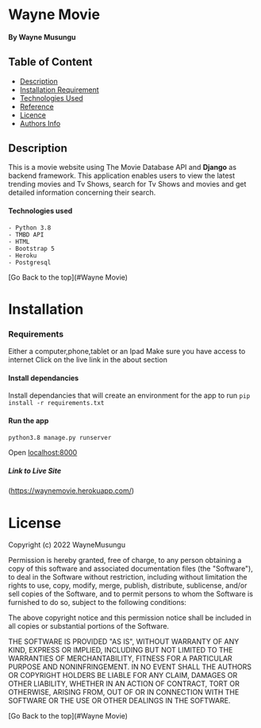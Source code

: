 # Wayne Movie

#### By Wayne Musungu 

## Table of Content

- [Description](#Description)
- [Installation Requirement](#Installation)
- [Technologies Used](#Technologies-Used)
- [Reference](#Reference)
- [Licence](#LICENSE)
- [Authors Info](#Author-Info)

## Description 

This is a movie website using The Movie Database API and **Django** as backend framework. This application enables users to view the latest trending movies and Tv Shows, search for Tv Shows and movies and get detailed information concerning their search.

#### Technologies used
    - Python 3.8
    - TMBD API
    - HTML
    - Bootstrap 5
    - Heroku
    - Postgresql

[Go Back to the top](#Wayne Movie)

# Installation

### Requirements

Either a computer,phone,tablet or an Ipad
Make sure you have access to internet
Click on the live link in the about section 

#### Install dependancies
Install dependancies that will create an environment for the app to run
`pip install -r requirements.txt`


#### Run the app
```bash
python3.8 manage.py runserver
```

Open [localhost:8000](http://127.0.0.1:8000/)


##### Link to Live Site

(https://waynemovie.herokuapp.com/)

# License

Copyright (c) 2022 WayneMusungu

Permission is hereby granted, free of charge, to any person obtaining a copy
of this software and associated documentation files (the "Software"), to deal
in the Software without restriction, including without limitation the rights
to use, copy, modify, merge, publish, distribute, sublicense, and/or sell
copies of the Software, and to permit persons to whom the Software is
furnished to do so, subject to the following conditions:

The above copyright notice and this permission notice shall be included in all
copies or substantial portions of the Software.

THE SOFTWARE IS PROVIDED "AS IS", WITHOUT WARRANTY OF ANY KIND, EXPRESS OR
IMPLIED, INCLUDING BUT NOT LIMITED TO THE WARRANTIES OF MERCHANTABILITY,
FITNESS FOR A PARTICULAR PURPOSE AND NONINFRINGEMENT. IN NO EVENT SHALL THE
AUTHORS OR COPYRIGHT HOLDERS BE LIABLE FOR ANY CLAIM, DAMAGES OR OTHER
LIABILITY, WHETHER IN AN ACTION OF CONTRACT, TORT OR OTHERWISE, ARISING FROM,
OUT OF OR IN CONNECTION WITH THE SOFTWARE OR THE USE OR OTHER DEALINGS IN THE
SOFTWARE.


[Go Back to the top](#Wayne Movie)